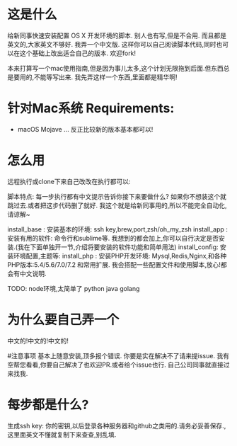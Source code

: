 # 这是什么

给新同事快速安装配置 OS X 开发环境的脚本.
别人也有写,但是不合用. 而且都是英文的,大家英文不够好. 我弄一个中文版. 
这样你可以自己阅读脚本代码,同时也可以在这个基础上改出适合自己的版本. 欢迎fork!

本来打算写一个mac使用指南,但是因为事儿太多,这个计划无限拖到后面.但东西总是要用的,不能等写出来. 我先弄这样一个东西,里面都是精华啊!

# 针对Mac系统 Requirements:
* macOS Mojave
... 反正比较新的版本基本都可以!

# 怎么用
远程执行或clone下来自己改改在执行都可以:

脚本特点: 每一步执行都有中文提示告诉你接下来要做什么? 如果你不想装这个就跳过去.或者把这步代码删了就好.
我这个就是给新同事用的,所以不能完全自动化,请谅解~ 

install_base  : 安装基本的环境: ssh key,brew,port,zsh/oh_my_zsh
install_app   : 安装有用的软件: 命令行和sublime等.  我想到的都会加上,你可以自行决定是否安装.(我在下面单独开一节,介绍将要安装的软件功能和简单用法)
install_config: 安装环境配置,主题等:
install_php   : 安装PHP开发环境: Mysql,Redis,Nginx,和各种PHP版本:5.4/5.6/7.0/7.2 和常用扩展. 我会搭配一些配置文件和使用脚本,放心!都会有中文说明.

TODO:
node环境,太简单了
python
java
golang


# 为什么要自己弄一个
中文的!中文的!中文的!

#注意事项
基本上随意安装,顶多报个错误. 
你要是实在解决不了请来提issue. 我有空帮您看看,你要自己解决了也欢迎PR.或者给个issue也行. 自己公司同事就直接过来找我.

# 每步都是什么?
生成ssh key: 你的密钥,以后登录各种服务器和github之类用的.请务必妥善保存.,这里面英文不懂就复制下来查查,别乱填.